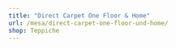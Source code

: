 ```yaml
---
title: "Direct Carpet One Floor & Home"
url: /mesa/direct-carpet-one-floor-und-home/
shop: Teppiche
---
```


